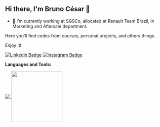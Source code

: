 ## Hi there, I'm Bruno César 👋

- 🔭 I’m currently working at SGSCo, allocated at Renault Team Brazil, in Marketing and Aftersale department.

Here you'll find codes from courses, personal projects, and others things.

Enjoy it!

[![Linkedin Badge](https://img.shields.io/badge/-LinkedIn-blue?style=flat&logo=Linkedin&logoColor=white&link=https://www.linkedin.com/in/brunocesardeveloper/)](https://www.linkedin.com/in/brunocesardeveloper/)
[![Instagram Badge](https://img.shields.io/badge/-Instagram-C13584?style=flat&labelColor=C13584&logo=instagram&logoColor=white&link=https://www.instagram.com/brunocesar_mp/)](https://www.instagram.com/brunocesar_mp/)

**Languages and Tools:**  

<a href="https://github.com/brunocesarmp">
  <img align="center" src="https://github-readme-stats.vercel.app/api/top-langs/?username=brunocesarmp&layout=compact"/>
</a>
<a href="https://github.com/brunocesarmp">
  <img align="center" height="165" src="https://github-readme-stats.vercel.app/api?username=brunocesarmp&count_private=true&include_all_commits=true&show_icons=true&custom_title=Github%20Status&hide=issues"/>
</a>
